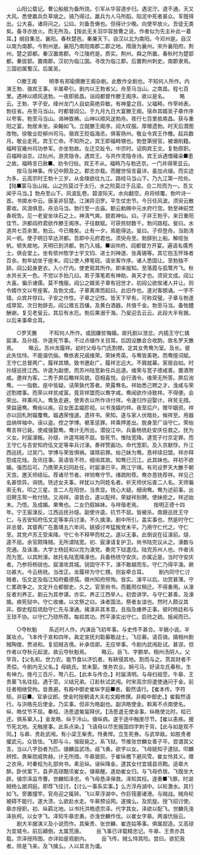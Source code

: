 <!-- { "loadSidebar": true } -->
　　山阳公载记。曹公船舰为备所烧。引军从华容道步归。遇泥泞。道不通。天又大风。悉使羸兵负草塡之。骑乃得过。羸兵为人马所蹈。陷泥中死者甚众。军旣得出。公大喜。诸将问之。公曰。刘备吾俦也。但得计少晚。向使早放火。吾徒无类矣。备寻亦放火。而无所及。【按此无关羽华容放曹之说。作者似为先主补此一着耳。】纲目集览。襄阳。春秋楚邑。秦兼天下。自汉以北为南阳。今邓州是。自汉以南为南郡。今荆州是。襄阳乃南阳南郡二郡之地。隋唐为襄州。宋升襄阳府。荆州。楚之郢都。秦汉置南郡。今江陵府是。质实。荆州。舜之所置。春秋时为楚郢都。秦拔郢。置南郡。汉初为临江国。寻改为临江郡。后置荆州刺史。南郡隶焉。三国初属蜀汉。后属吴。 

　　○滕王阁 
　　明季有郑瑜撰滕王阁杂剧。此敷作全剧也。不知何人所作。内演王勃、骆宾王事。半属牵引。剧内以王勃省父。舟至马当山。之南昌。程七百里。遇神以顺风送勃。一夜即抵昌。诣阎都督作滕王阁序。故以是名。 
　　略云。王勃、字子安。绛州龙门人自幼英绝异敏。有神童之目。父福畤。作宰岭表。勃往省。舟至马当山。时都督阎公。于九月九日大宴滕王阁。宿命其婿吴子章作序以夸客。勃至马当山。谒神致祷。山神以顺风送勃舟。夜行七百里抵南昌。获与重阳之宴。勃居末坐。染翰如飞。立就滕王阁序。阎大叹服。厚赠遗勃。时天后潜图改物。徐敬业贬柳州司马。骆宾王贬临海丞。俱客扬州。敬业令宾王作檄。起兵数月。敬业走死。宾王亡命。不知所之。宾王即福畤甥也。勃登第授官。被谮削籍。福畤官雍州司功参军。亦坐勃故。左迁交趾令。中宗时。诏购宾王文。复勃原职。召福畤诣京。过杭州。游灵隐寺。遇宾王。与共作灵隐寺诗。宾王诉遇僧薙染■患之故。福畤言已赦■。劝令归俗。宾王不从。福畤乃与勃还京。一门并得荣显云。 
　　按马当神事。传记中颇及之。郡志亦载。而醒世恒言最详。虽加点缀。而实迹为多。云高宗时王勃十三岁。从金陵欲往九江。路经马当山下。乃九江第一险处。【陆■蒙马当山铭。山之险莫过于太行。水之险莫过于吕梁。合二险而为一。吾又闻乎马当。】勃舟至山下。风波乱卷。碧波际天。水向翻空。舟将倾覆。勃吟诗一首。书掷水中云。唐圣非狂楚。江渊异汨罗。平生仗忠节。今日任风波。须臾云散雾收。风浪俱息。舟泊马当。勃行至一古庙。额云勅赐中元水府行宫。勃至神前焚香祝吿。见一老叟坐块石之上。神淸气爽。貌若神仙。曰。子非王勃乎。来日重阳佳节。洪都阎府君欲作滕王阁序。子往献赋。可获赀财数千。勃问路程。叟曰。水道共七百余里。勃云。今已晚矣。止有一夕。焉能得达。叟曰。子但登舟。当助淸风一帆。使子明日早达洪都。吾即中元府君也。须臾舟至。勃辞别上船。解缆张帆。顿失故地。天明已到洪都。勃乃入城。■诣帅府。阎都督方开宴。遍请名儒秀士。俱会堂上。坐有侬州牧学士宇文钧、进士刘神道、张禹锡等。其它抱玉怀珠者百余。勃年幼坐于座末。阎公使人捧笔砚。请坐客作序。诸人悉固让。至勃独不辞。阎公起身更衣。入小厅内。使吏观其所作。即来报知。至落霞与孤鹜齐飞。秋水共长天一色。不觉以手拍几曰。若子落笔若有神助。眞天才也。须臾文成。阎公大喜。徧示诸儒。莫不愧服。阎公之婿吴子章有冠世才。初阎公欲俟诸人并让。则令婿作文以夸座客。及勃文成。子章离席而起曰。此旧作也。遂对客朗诵。一字不错。众宾并惊曰。子安之作性。子章之记性。皆天下罕有。可称双璧。子章与勃遂成厚契。次日勃辞去。阎公赠五百缣。及黄白酒器。共值千金。勃至马当。备牲醴酬谢。复见老叟云。其后有水厄。勃后果溺于海。乃叟迎去云云。此段大半有据。以后来事牵合耳。 

　　○罗天醮 
　　不知何人所作。或因嫌贫悔婚。故托剧以泄忿。内插王守仁擒宸濠。及孙燧、许逵死节事。不过点缀作关目耳。后因设醮会合收韵。故名罗天醮焉。 
　　略云。苏州龙履祥。幼时父母与门氏割襟。定其女秀鸯为室。及长。彼此失怙恃。不能谐伉俪。鸯依表兄戚维荣。荣妹秀英。与鸯皆美艳。而鸯擅词赋。王守仁总督两广。履祥其甥。致书邀赴广。履祥志远大。不屑就幕。家居自如。时孙燧巡抚江西。许逵为副使。而苏州陆宽新任兵巡道。维荣与宽子德咸善。置酒贺咸。邀祥为客。二秀于屛后瞰祥风貌。窃相喜悦。会行酒令。维荣无所答。屛后询鸯。一一指敎。座中皆疑。诘荣孰代答者。荣露鸯名。祥始悉己聘之才。浼咸与荣述割襟事。而荣以祥贫咸富。竟背祥盟而以鸯字咸。鸯闻欲作诗致祥。不得便。会荣出。祥乘间入。鸯急走避。使靑衣以所作诗付祥。令速归作迎娶计。祥贫无措。荣益逼鸯。鸯绐以疾。召女医孟媪胗视。以书浼媪约祥。夜至后户。赠毕姻资。祥亦以回札附媪覆鸯。媪遇荣惶遽。遗祥书。荣知。遂与家人伏暗处。候祥至。用器皿纳祥袖中。诬以盗。控之学博。褫革惩罪。祥乘押差出。脱身至广诣守仁。荣绐鸯言祥已毙。使咸强娶鸯。鸯计无所出。潜投江中。兵备杨铣赴安庆任救之。抚为义女。时宸濠叛。孙燧、许逵骂贼不屈。皆死节。惟陆宽降。逮宽子付京定罪。而王守仁与吉安知府伍文定等率兵讨濠。奏祥赞画功。命代宽职。及入京献俘。升江西巡抚。过吴门。学博与荣皆惧祸。谋赎前罪。绐己妹为鸯。恳祥续旧盟。祥亦释怨成花烛。及讯往事。英语皆不符。细询其故。知鸯已沉江。此其妹也。祥初不欲婚。强而后可。乃携荣夫妇同赴任。时宸濠已平。两江宁靖。有司设罗天大醮于朝天宫。邀天师结坛。荐诸尽节者。祥悯鸯守节。缮疏附荐。鸯亦恳铣荐祥。祥见己名甚惊异。询铣。铣述女夫事。祥犹以为同姓名者。祈天师伏坛查二人名。天师徧索无有。叩之三星。言二人在阳世。当贵显。铣心大疑。细询鸯。鸯为述前事。出旧聘玉鸳一枚付铣。又询祥。语皆合。遂以配祥。荣疑祥别聘。使妹拒之。祥述始末。乃悟。及成婚。果鸯也。二女仍叙姊妹。与祥偕老焉。 
　　按明正德十四年。宁王宸濠反。江西巡抚孙燧。副使许逵。抗节不屈。皆被杀。南赣巡抚王守仁。与吉安知府伍文定等率兵讨濠。不久擒濠。剧中所引。盖实事也。然是时守仁非总督。其督两广在嘉靖五六年间。姚镆讨岑猛叛党未平。乃用守仁代之。守仁至。其党卢苏王受来降。守仁令不释甲而杖之。遂以无事。此倒说在征濠前。燧、逵不屈。余官颇降贼。无所谓陆宽。初、宸濠请复护卫。尙书陆完议从之。濠数与完通。及诛濠。大学士杨廷和以完为濠党。奏完下狱遣戍。陆完苏州人也。作者讳而为宽。以其附濠。故托名陆宽降濠也。兵备杨铣守安庆。亦属近是。当时守安庆者。乃参将杨锐也。宸濠攻其城。锐固守不下。濠不敢越而东。守仁乃得平濠。厥功甚大。今云杨铣。当改正。龙履祥为守仁甥。则妄牵合耳。 
　　剧内同守仁讨贼者。伍文定及临江知府戴德孺。赣州知府邢恂。皆实。濠平以后。功赏甚薄。守仁累疏争之。文定升佥都御史。久之。官至尙书。而戴邢仅稍迁。不得重用。从濠反者刘养正。剧云为其参谋。亦实。养正江西举人。初尝讲学。与守仁甚善。及濠擒。瘐死狱中。守仁收瘗。以文祭之曰。诛者国法。祭者友谊也。然时人颇议其非。御史程启琉劾守仁先与濠通。擒濠非其本意。且指及瘗养正事。彼时杨廷和与王琼不协。以守仁乃琼所荐。每抑其功。然平濠实出守仁。启珫之疏。报闻而已。 

　　○夺秋魁 
　　系近时人作。内演岳飞初年事。与史传不甚合。半据小说。半属妆点。飞本传于宣和四年。眞定宣抚刘韐募敢战士。飞应募。请百骑。擒相州剧贼陶俊、贾进和。复招贼吉倩。补承信郞。无应举事。今剧内武闱赴试。甚谬。但作者以夺秋元起波。故云夺秋魁焉。 
　　略云。岳飞、字鹏举。相州汤阴人。父早背。【父名和。世力农。能节食以济饥者。有耕侵其地。割而与之。贳其财者不责偿。今剧内无父名。】母姚氏。贫未娶。惟务农业。娴弓马。好读左氏春秋。生有神力。挽弓三百斤。弩八石。【此本与传合。】时届淸明。与母扫祖茔。牛皋、王贵慕飞名往投。遇于茔。义结兄弟。订赴秋试武闱。时宋高宗将遣使通问于金。前往者相继受拘。皆畏避。有殿中御史崔纵字庭■者。毅然请行。【崔本传。字符矩。非庭■。官承议郎。使金时授朝请大夫右文殿修撰。非殿中御史。】崔毅然请行。与洪皓先后使金。乃实事。但非为皓副也。副洪皓使金。斡离不点南使名。纵、皓仗节不屈。秦桧、汤思退匍匐拜伏。【汤思退无使金事。纵皓使北时。桧已还。俱系窜入。】金发皓、纵于冷山。値纵病。遂于途中触崖尽节。【崔以恚疾。握节死北地。无触崖事。此系点染。】飞请母以尽忠报国四字刺于背。【此与如是观不同。】与皋、贵赴武闱。有小梁王柴贵。恃勇悍。立生死券。与武举敌。如胜贵者擢武元。众皆怯。飞即与斗。悞殴毙之。系飞狱。节推张世麟女善子平。尝谓其父言。当以八字劲者为匹。値麟监武场。觇飞勇。欲字以女。飞母姚知子逮狱。叩麟辨控。畏柴勋戚势赫。计无所措。牛皋狼狈。于崔纵檐下避风雪。崔女怜其义。赠之衣帛。时秦桧为礼部尙书。素忌纵。诬纵降金。逮其女付宜城县讯鞫。适皋大醉。卧伏案下。县尹高球酷讯崔女。値皋醒。遂劫崔女归。与飞母侨居。飞旣坐大辟。値宗泽监市曹。世麟知泽忠。令飞母恳泽保救。泽知其枉。遂奏■飞罪。时湖贼杨么据洞庭。即荐飞往讨。【讨么一事系实事。】么方浮舟湖中。以轮激水。其行如飞。旁置撞竿。官舟迎之辄碎。飞以草浮湖中。作巨筏塞诸港。与贼战。贼舟轮被碍不能行。遂大溃。么欲赴水走。牛皋预设网。遂擒么。及凯旋。授飞招讨使。皋亦授职。初、纵羁北地。以书托洪皓遗宗泽。代字其女。泽欲以配飞。世麟先浼泽执柯。以女字飞。泽知牛皋忠勇。亦浼世麟作伐。以崔女字皋。两谐伉俪云。 
　　剧大半据演义及小说而作。其柴贵、张世麟、崔连姑等事。俱属揑造。又高球为宜城令。前后顚倒。太属荒唐。 
　　岳飞事已详载精忠记。牛皋、王贵亦具载。宗泽授阵图。亦详如是观剧内。 
　　岳飞传。贼么恃其险。尝曰。欲犯我者。除是飞来。及飞擒么。人以其言为谶。 
